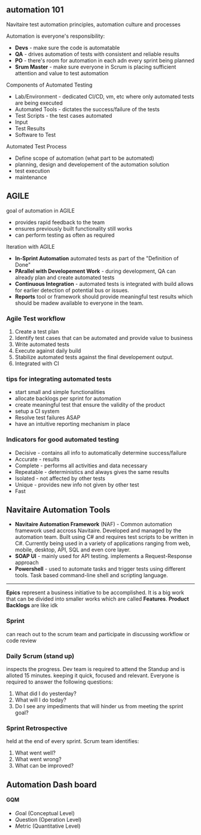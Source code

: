 ## automation 101

Navitaire test automation principles, automation culture and processes

Automation is everyone's responsibility:
- **Devs** - make sure the code is automatable
- **QA** - drives automation of tests with consistent and reliable results
- **PO** - there's room for automation in each adn every sprint being planned
- **Srum Master** - make sure everyone in Scrum is placing sufficient attention and value to test automation

Components of Automated Testing
- Lab/Environment - dedicated CI/CD, vm, etc where only automated tests are being executed
- Automated Tools - dictates the success/failure of the tests  
- Test Scripts - the test cases automated
- Input
- Test Results
- Software to Test

Automated Test Process
- Define scope of automation (what part to be automated)
- planning, design and developement of the automation solution
- test execution
- maintenance

## AGILE

goal of automation in AGILE
- provides rapid feedback to the team
- ensures previously built functionality still works
- can perform testing as often as required

Iteration with AGILE
- **In-Sprint Automation** automated tests as part of the "Definition of Done"
- **PArallel with Developement Work** - during development, QA can already plan and create automated tests
- **Continuous Integration** - automated tests is integrated with build allows for earlier detection of potential bus or issues.
- **Reports** tool or framework should provide meaningful test results which should be madew available to everyone in the team. 

### Agile Test workflow
1. Create a test plan
2. Identify test cases that can be automated and provide value to business
3. Write automated tests
4. Execute against daily build
5. Stabilize automated tests against the final developement output.
6. Integrated with CI


### tips for integrating automated tests
- start small and simple functionalities
- allocate backlogs per sprint for automation
- create meaningful test that ensure the validity of the product
- setup a CI system
- Resolve test failures ASAP
- have an intuitive reporting mechanism in place

### Indicators for good automated testing
- Decisive - contains all info to automatically determine success/failure
- Accurate - results 
- Complete - performs all activities and data necessary
- Repeatable - deterministics and always gives the same results
- Isolated - not affected by other tests
- Unique - provides new info not given by other test
- Fast 

## Navitaire Automation Tools
- **Navitaire Automation Framework** (NAF) - Common automation framework used accross Navitaire. Developed and managed by the automation team. Built using C# and requires test scripts to be written in C#. Currently being used in a variety of applications ranging from web, mobile, desktop, API, SQL and even core layer.
- **SOAP UI** - mainly used for API testing. implements a Request-Response approach
- **Powershell** - used to automate tasks and trigger tests using different tools. Task based command-line shell and scripting language. 

---

**Epics** represent a business initiative to be accomplished. It is a big work that can be divided into smaller works which are called **Features**. **Product Backlogs** are like idk

### Sprint
can reach out to the scrum team and participate in discussing workflow or code review

### Daily Scrum (stand up)
inspects the progress. Dev team is required to attend the Standup and is alloted 15 minutes. keeping it quick, focused and relevant. Everyone is required to answer the following questions:
1. What did I do yesterday?
2. What will I do today?
3. Do I see any impediments that will hinder us from meeting the sprint goal?

### Sprint Retrospective
held at the end of every sprint. Scrum team identifies:
1. What went well?
2. What went wrong?
3. What can be improved?


## Automation Dash board
#### GQM
- *G*oal (Conceptual Level)
- *Q*uestion (Operation Level)
- *M*etric (Quantitative Level)
